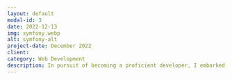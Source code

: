 ```yaml
---
layout: default
modal-id: 3
date: 2022-12-13
img: symfony.webp
alt: symfony-alt
project-date: December 2022
client: 
category: Web Development
description: In pursuit of becoming a proficient developer, I embarked on a project aimed at expanding my knowledge of Symfony, project design best practices, and API integration. To achieve this, I built a web application from scratch that implemented Symfony and integrated various APIs. During the project, I researched best practices in project design and applied them to my work. Through this project, I gained practical experience and deeper insights into Symfony, project design, and API integration, which I believe will be valuable in future projects. <a href="https://github.com/Qpsa/Symfony-chat" target="_blank">GitHub</a>
---
```

